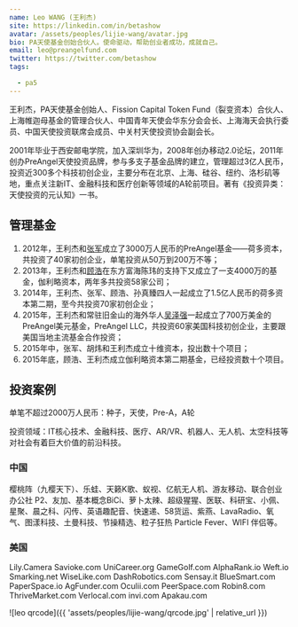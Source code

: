 ```yaml
---
name: Leo WANG (王利杰)
site: https://linkedin.com/in/betashow
avatar: /assets/peoples/lijie-wang/avatar.jpg
bio: PA天使基金创始合伙人。使命驱动，帮助创业者成功，成就自己。
email: leo@preangelfund.com
twitter: https://twitter.com/betashow
tags:

  - pa5
---
```


王利杰，PA天使基金创始人、Fission Capital Token Fund（裂变资本）合伙人、上海帷迦母基金的管理合伙人、中国青年天使会华东分会会长、上海海天会执行委员、中国天使投资联席会成员、中关村天使投资协会副会长。

2001年毕业于西安邮电学院，加入深圳华为，2008年创办移动2.0论坛，2011年创办PreAngel天使投资品牌，参与多支子基金品牌的建立，管理超过3亿人民币，投资近300多个科技初创企业，主要分布在北京、上海、硅谷、纽约、洛杉矶等地，重点关注新IT、金融科技和医疗创新等领域的A轮前项目。著有《投资异类：天使投资的元认知》一书。

## 管理基金

1. 2012年，王利杰和[张军](/peoples/jun-zhang/)成立了3000万人民币的PreAngel基金——荷多资本，共投资了40家初创企业，单笔投资从50万到200万不等；
1. 2013年，王利杰和[顾浩](/peoples/hao-gu/)在东方富海陈玮的支持下又成立了一支4000万的基金，伽利略资本，两年多共投资58家公司；
1. 2014年，王利杰、张军、顾浩、孙真臻四人一起成立了1.5亿人民币的荷多资本第二期，至今共投资70家初创企业；
1. 2015年，王利杰和常驻旧金山的海外华人[吴泽强](/peoples/chuck-ng/)一起成立了700万美金的PreAngel美元基金，PreAngel LLC，共投资60家美国科技初创企业，主要跟美国当地主流基金合作投资；
1. 2015年中，张军、胡炜和王利杰成立十维资本，投出数十个项目；
1. 2015年底，顾浩、王利杰成立伽利略资本第二期基金，已经投资数十个项目。

## 投资案例

单笔不超过2000万人民币：种子，天使，Pre-A，A轮

投资领域：IT核心技术、金融科技、医疗、AR/VR、机器人、无人机、太空科技等对社会有着巨大价值的前沿科技。

### 中国

樱桃阵（九樱天下）、乐蛙、天籁K歌、蚁视、亿航无人机、游友移动、联合创业办公社 P2、友加、基本概念BiCi、萝卜太辣、超级猩猩、医联、科研宝、小佩、星聚、晨之科、闪传、英语趣配音、快速递、58货运、紫燕、LavaRadio、氧气、图漾科技、土曼科技、节操精选、粒子狂热 Particle Fever、WIFI 伴侣等。

### 美国

Lily.Camera Savioke.com UniCareer.org GameGolf.com AlphaRank.io Weft.io Smarking.net WiseLike.com DashRobotics.com Sensay.it BlueSmart.com PaperSpace.io AgFunder.com Oculii.com PeerSpace.com Robin8.com ThriveMarket.com Verlocal.com invi.com Apakau.com

![leo qrcode]({{ 'assets/peoples/lijie-wang/qrcode.jpg' | relative_url }})
